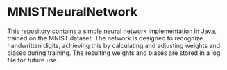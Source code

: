 # MNISTNeuralNetwork
This repository contains a simple neural network implementation in Java, trained on the MNIST dataset. The network is designed to recognize handwritten digits, achieving this by calculating and adjusting weights and biases during training. The resulting weights and biases are stored in a log file for future use.
